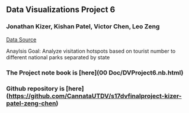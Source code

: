## Data Visualizations Project 6
### Jonathan Kizer, Kishan Patel, Victor Chen, Leo Zeng

[Data Source](https://data.world/inform8n/us-national-parks-visitation-1904-2016-with-boundaries)

Anaylsis Goal: Analyze visitation hotspots based on tourist number to different national parks separated by state

### The Project note book is [here](00 Doc/DVProject6.nb.html)
### Github repository is [here] (https://github.com/CannataUTDV/s17dvfinalproject-kizer-patel-zeng-chen)


